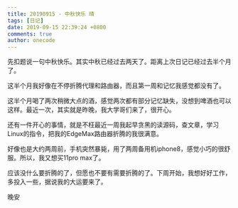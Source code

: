 ```yaml
---
title: 20190915 - 中秋快乐 晴
tags: [日记]
date: 2019-09-15 22:39:24 +0800
comments: true
author: onecode
---
```

先扣题说一句中秋快乐。其实中秋已经过去两天了。距离上次日记已经过去半个月了。

这半个月我好像在不停折腾代理和路由器，而且第一周和记忆我感觉都没有了。

这半个月喝了两次稍微大点的酒，感觉两次都有部分记忆缺失，没想到啤酒也可以这样。最近一次，其实就是昨晚，我大学哥们来了，很开心。

还有一件开心的事情，就是不枉最近一周我起早贪黑的读源码，查文章，学习Linux的指令，把我的EdgeMax路由器折腾的我很满意。

好像也是大约两周前，手机突然暴毙，用了两周备用机iphone8，感觉小巧的很舒服。所以，我又想买11pro max了。

应该没什么要折腾的了，但愿也不要有需要折腾的了。下周开始，我想好好工作，多投入一些，据说我的大运要来了。

晚安


